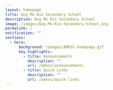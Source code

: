 ```yaml
---
layout: homepage
title: Ang Mo Kio Secondary School
description: Ang Mo Kio Secondary School
image: /images/Ang-Mo-Kio-Secondary-School.png
permalink: /
notification: ""
sections:
  - hero:
      background: /images/AMKSS homepage.gif
      key_highlights:
        - title: Announcements
          description: ""
          url: /amkss/announcements
        - title: Quick Links
          description: ""
          url: /amkss/quick-links
---
```

